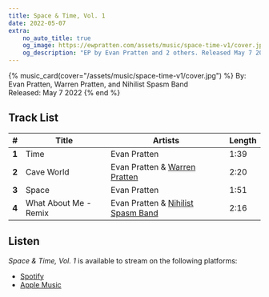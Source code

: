 ```yaml
---
title: Space & Time, Vol. 1
date: 2022-05-07
extra:
    no_auto_title: true
    og_image: https://ewpratten.com/assets/music/space-time-v1/cover.jpg
    og_description: "EP by Evan Pratten and 2 others. Released May 7 2022"
---
```


{% music_card(cover="/assets/music/space-time-v1/cover.jpg") %}
By: Evan Pratten, Warren Pratten, and Nihilist Spasm Band<br>
Released: May 7 2022
{% end %}

## Track List

|   #   | Title                 | Artists                                                | Length |
|:-----:|-----------------------|--------------------------------------------------------|--------|
| **1** | Time                  | Evan Pratten                                           | 1:39   |
| **2** | Cave World            | Evan Pratten & [Warren Pratten](https://pratten.ca)    | 2:20   |
| **3** | Space                 | Evan Pratten                                           | 1:51   |
| **4** | What About Me - Remix | Evan Pratten &  [Nihilist Spasm Band](http://nonsb.ca) | 2:16   |

## Listen

*Space & Time, Vol. 1* is available to stream on the following platforms:

- [Spotify](https://open.spotify.com/album/718OAeNsyhO1znebsXVSdf)
- [Apple Music](https://music.apple.com/us/album/space-time-vol-1-ep/1623507117)
